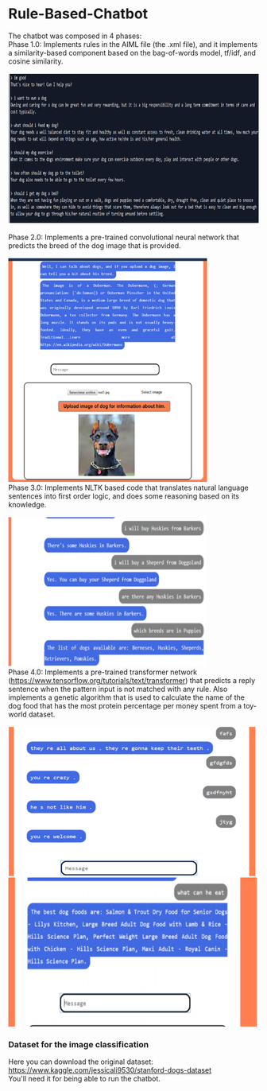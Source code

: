 # Rule-Based-Chatbot
The chatbot was composed in 4 phases: <br/>
Phase 1.0: Implements rules in the AIML file (the .xml file), and it implements a similarity-based component based on the bag-of-words model, tf/idf, and cosine similarity. <br/>
<br/>
<img src="images/tf-idf.png" width="600" height="300" class="center"> <br/>
<br/>
Phase 2.0: Implements a pre-trained convolutional neural network that predicts the breed of the dog image that is provided. <br/>
<br/>
<img src="images/image-classification.png" width="400" height="450" class="center">
<br/>
Phase 3.0: Implements NLTK based code that translates natural language sentences into first order logic, and does some reasoning based on its knowledge. <br/>
<br/>
<img src="images/first-order-logic.png" width="400" height="300" class="center">
<br/>
Phase 4.0: Implements a pre-trained transformer network (https://www.tensorflow.org/tutorials/text/transformer) that predicts a reply sentence when the pattern input is not matched with any rule. Also implements a genetic algorithm that is used to calculate the name of the dog food that has the most protein percentage per money spent from a toy-world dataset. <br/>
<br/>
<img src="images/transformer-net.png" width="500" height="300" class="center">
<img src="images/genetic-algorithm.png" width="500" height="300" class="center">
<br/>
### Dataset for the image classification
Here you can download the original dataset: https://www.kaggle.com/jessicali9530/stanford-dogs-dataset <br/>
You'll need it for being able to run the chatbot.
